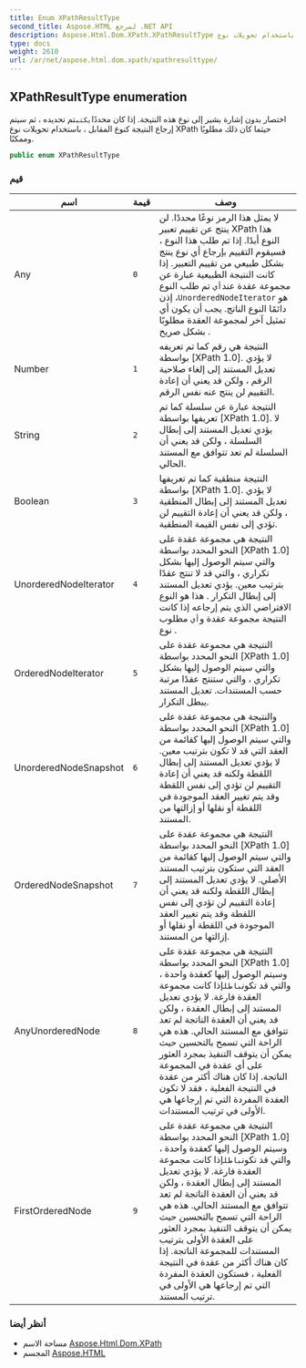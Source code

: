 ```yaml
---
title: Enum XPathResultType
second_title: Aspose.HTML لمرجع .NET API
description: Aspose.Html.Dom.XPath.XPathResultType تعداد. اختصار بدون إشارة يشير إلى نوع هذه النتيجة. إذا كان محددًايكتبتم تحديده  ثم سيتم إرجاع النتيجة كنوع المقابل  باستخدام تحويلات نوع XPath حيثما كان ذلك مطلوبًا وممكنًا.
type: docs
weight: 2610
url: /ar/net/aspose.html.dom.xpath/xpathresulttype/
---
```

## XPathResultType enumeration

اختصار بدون إشارة يشير إلى نوع هذه النتيجة. إذا كان محددًا`يكتب`تم تحديده ، ثم سيتم إرجاع النتيجة كنوع المقابل ، باستخدام تحويلات نوع XPath حيثما كان ذلك مطلوبًا وممكنًا.

```csharp
public enum XPathResultType
```

### قيم

| اسم | قيمة | وصف |
| --- | --- | --- |
| Any | `0` | لا يمثل هذا الرمز نوعًا محددًا. لن ينتج عن تقييم تعبير XPath هذا النوع أبدًا. إذا تم طلب هذا النوع ، فسيقوم التقييم بإرجاع أي نوع ينتج بشكل طبيعي من تقييم التعبير. إذا كانت النتيجة الطبيعية عبارة عن مجموعة عقدة عند`أي` تم طلب النوع ، إذن`UnorderedNodeIterator` هو دائمًا النوع الناتج. يجب أن يكون أي تمثيل آخر لمجموعة العقدة مطلوبًا بشكل صريح . |
| Number | `1` | النتيجة هي رقم كما تم تعريفه بواسطة [XPath 1.0]. لا يؤدي تعديل المستند إلى إلغاء صلاحية الرقم ، ولكن قد يعني أن إعادة التقييم لن ينتج عنه نفس الرقم. |
| String | `2` | النتيجة عبارة عن سلسلة كما تم تعريفها بواسطة [XPath 1.0]. لا يؤدي تعديل المستند إلى إبطال السلسلة ، ولكن قد يعني أن السلسلة لم تعد تتوافق مع المستند الحالي. |
| Boolean | `3` | النتيجة منطقية كما تم تعريفها بواسطة [XPath 1.0]. لا يؤدي تعديل المستند إلى إبطال المنطقية ، ولكن قد يعني أن إعادة التقييم لن تؤدي إلى نفس القيمة المنطقية. |
| UnorderedNodeIterator | `4` | النتيجة هي مجموعة عقدة على النحو المحدد بواسطة [XPath 1.0] والتي سيتم الوصول إليها بشكل تكراري ، والتي قد لا تنتج عقدًا بترتيب معين. يؤدي تعديل المستند إلى إبطال التكرار . هذا هو النوع الافتراضي الذي يتم إرجاعه إذا كانت النتيجة مجموعة عقدة و`أي` مطلوب نوع . |
| OrderedNodeIterator | `5` | النتيجة هي مجموعة عقدة على النحو المحدد بواسطة [XPath 1.0] والتي سيتم الوصول إليها بشكل تكراري ، والتي ستنتج عقدًا مرتبة حسب المستندات. تعديل المستند يبطل التكرار. |
| UnorderedNodeSnapshot | `6` | والنتيجة هي مجموعة عقدة على النحو المحدد بواسطة [XPath 1.0] والتي سيتم الوصول إليها كقائمة من العقد التي قد لا تكون بترتيب معين. لا يؤدي تعديل المستند إلى إبطال اللقطة ولكنه قد يعني أن إعادة التقييم لن تؤدي إلى نفس اللقطة وقد يتم تغيير العقد الموجودة في اللقطة أو نقلها أو إزالتها من المستند. |
| OrderedNodeSnapshot | `7` | النتيجة هي مجموعة عقدة على النحو المحدد بواسطة [XPath 1.0] والتي سيتم الوصول إليها كقائمة من العقد التي ستكون بترتيب المستند الأصلي. لا يؤدي تعديل المستند إلى إبطال اللقطة ولكنه قد يعني أن إعادة التقييم لن تؤدي إلى نفس اللقطة وقد يتم تغيير العقد الموجودة في اللقطة أو نقلها أو إزالتها من المستند. |
| AnyUnorderedNode | `8` | النتيجة هي مجموعة عقدة على النحو المحدد بواسطة [XPath 1.0] وسيتم الوصول إليها كعقدة واحدة ، والتي قد تكون`باطل`إذا كانت مجموعة العقدة فارغة. لا يؤدي تعديل المستند إلى إبطال العقدة ، ولكن قد يعني أن العقدة الناتجة لم تعد تتوافق مع المستند الحالي. هذه هي الراحة التي تسمح بالتحسين حيث يمكن أن يتوقف التنفيذ بمجرد العثور على أي عقدة في المجموعة الناتجة. إذا كان هناك أكثر من عقدة في النتيجة الفعلية ، فقد لا تكون العقدة المفردة التي تم إرجاعها هي الأولى في ترتيب المستندات. |
| FirstOrderedNode | `9` | النتيجة هي مجموعة عقدة على النحو المحدد بواسطة [XPath 1.0] وسيتم الوصول إليها كعقدة واحدة ، والتي قد تكون`باطل`إذا كانت مجموعة العقدة فارغة. لا يؤدي تعديل المستند إلى إبطال العقدة ، ولكن قد يعني أن العقدة الناتجة لم تعد تتوافق مع المستند الحالي. هذه هي الراحة التي تسمح بالتحسين حيث يمكن أن يتوقف التنفيذ بمجرد العثور على العقدة الأولى بترتيب المستندات للمجموعة الناتجة. إذا كان هناك أكثر من عقدة في النتيجة الفعلية ، فستكون العقدة المفردة التي تم إرجاعها هي الأولى في ترتيب المستند. |

### أنظر أيضا

* مساحة الاسم [Aspose.Html.Dom.XPath](../../aspose.html.dom.xpath/)
* المجسم [Aspose.HTML](../../)


